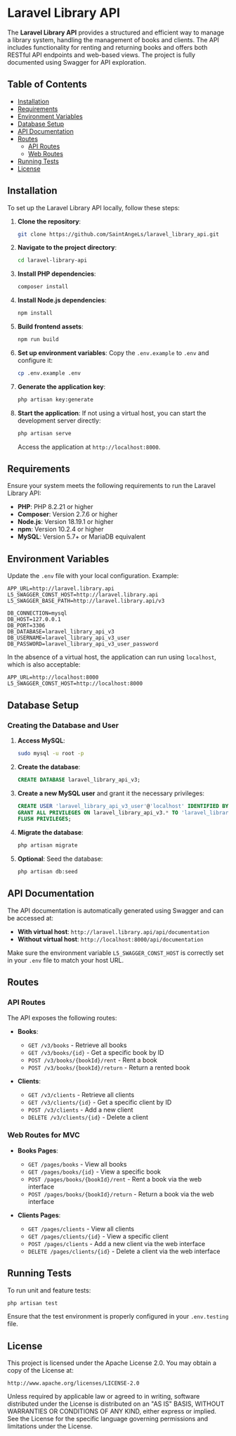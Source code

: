 # Laravel Library API

The **Laravel Library API** provides a structured and efficient way to manage a library system, handling the management of books and clients. The API includes functionality for renting and returning books and offers both RESTful API endpoints and web-based views. The project is fully documented using Swagger for API exploration.

## Table of Contents

- [Installation](#installation)
- [Requirements](#requirements)
- [Environment Variables](#environment-variables)
- [Database Setup](#database-setup)
- [API Documentation](#api-documentation)
- [Routes](#routes)
  - [API Routes](#api-routes)
  - [Web Routes](#web-routes)
- [Running Tests](#running-tests)
- [License](#license)

## Installation

To set up the Laravel Library API locally, follow these steps:

1. **Clone the repository**:
    ```bash
    git clone https://github.com/SaintAngeLs/laravel_library_api.git
    ```

2. **Navigate to the project directory**:
    ```bash
    cd laravel-library-api
    ```

3. **Install PHP dependencies**:
    ```bash
    composer install
    ```

4. **Install Node.js dependencies**:
    ```bash
    npm install
    ```

5. **Build frontend assets**:
    ```bash
    npm run build
    ```

6. **Set up environment variables**:
    Copy the `.env.example` to `.env` and configure it:
    ```bash
    cp .env.example .env
    ```

7. **Generate the application key**:
    ```bash
    php artisan key:generate
    ```

8. **Start the application**:
    If not using a virtual host, you can start the development server directly:
    ```bash
    php artisan serve
    ```

   Access the application at `http://localhost:8000`.

## Requirements

Ensure your system meets the following requirements to run the Laravel Library API:

- **PHP**: PHP 8.2.21 or higher
- **Composer**: Version 2.7.6 or higher
- **Node.js**: Version 18.19.1 or higher
- **npm**: Version 10.2.4 or higher
- **MySQL**: Version 5.7+ or MariaDB equivalent

## Environment Variables

Update the `.env` file with your local configuration. Example:

```env
APP_URL=http://laravel.library.api
L5_SWAGGER_CONST_HOST=http://laravel.library.api
L5_SWAGGER_BASE_PATH=http://laravel.library.api/v3

DB_CONNECTION=mysql
DB_HOST=127.0.0.1
DB_PORT=3306
DB_DATABASE=laravel_library_api_v3
DB_USERNAME=laravel_library_api_v3_user
DB_PASSWORD=laravel_library_api_v3_user_password
```

In the absence of a virtual host, the application can run using `localhost`, which is also acceptable:

```env
APP_URL=http://localhost:8000
L5_SWAGGER_CONST_HOST=http://localhost:8000
```

## Database Setup

### Creating the Database and User

1. **Access MySQL**:
    ```bash
    sudo mysql -u root -p
    ```

2. **Create the database**:
    ```sql
    CREATE DATABASE laravel_library_api_v3;
    ```

3. **Create a new MySQL user** and grant it the necessary privileges:
    ```sql
    CREATE USER 'laravel_library_api_v3_user'@'localhost' IDENTIFIED BY 'laravel_library_api_v3_user_password';
    GRANT ALL PRIVILEGES ON laravel_library_api_v3.* TO 'laravel_library_api_v3_user'@'localhost';
    FLUSH PRIVILEGES;
    ```

4. **Migrate the database**:
    ```bash
    php artisan migrate
    ```

5. **Optional**: Seed the database:
    ```bash
    php artisan db:seed
    ```

## API Documentation

The API documentation is automatically generated using Swagger and can be accessed at:

- **With virtual host**: `http://laravel.library.api/api/documentation`
- **Without virtual host**: `http://localhost:8000/api/documentation`

Make sure the environment variable `L5_SWAGGER_CONST_HOST` is correctly set in your `.env` file to match your host URL.

## Routes

### API Routes

The API exposes the following routes:

- **Books**:
  - `GET /v3/books` - Retrieve all books
  - `GET /v3/books/{id}` - Get a specific book by ID
  - `POST /v3/books/{bookId}/rent` - Rent a book
  - `POST /v3/books/{bookId}/return` - Return a rented book

- **Clients**:
  - `GET /v3/clients` - Retrieve all clients
  - `GET /v3/clients/{id}` - Get a specific client by ID
  - `POST /v3/clients` - Add a new client
  - `DELETE /v3/clients/{id}` - Delete a client

### Web Routes for MVC

- **Books Pages**:
  - `GET /pages/books` - View all books
  - `GET /pages/books/{id}` - View a specific book
  - `POST /pages/books/{bookId}/rent` - Rent a book via the web interface
  - `POST /pages/books/{bookId}/return` - Return a book via the web interface

- **Clients Pages**:
  - `GET /pages/clients` - View all clients
  - `GET /pages/clients/{id}` - View a specific client
  - `POST /pages/clients` - Add a new client via the web interface
  - `DELETE /pages/clients/{id}` - Delete a client via the web interface

## Running Tests

To run unit and feature tests:

```bash
php artisan test
```

Ensure that the test environment is properly configured in your `.env.testing` file.

## License

This project is licensed under the Apache License 2.0. You may obtain a copy of the License at:

```
http://www.apache.org/licenses/LICENSE-2.0
```

Unless required by applicable law or agreed to in writing, software distributed under the License is distributed on an "AS IS" BASIS, WITHOUT WARRANTIES OR CONDITIONS OF ANY KIND, either express or implied. See the License for the specific language governing permissions and limitations under the License.
